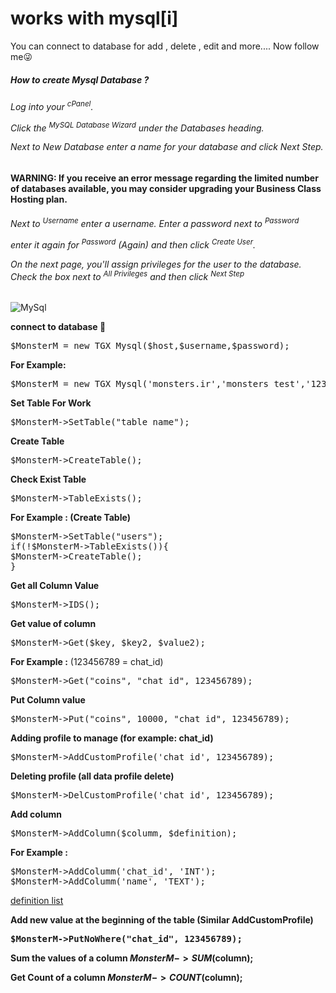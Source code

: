 # works with mysql[i]

You can connect to database for add , delete , edit and more.... Now follow me😜

<h5>How to create Mysql Database ? </h5>

<h6>Log into your <sup>cPanel</sup>.

Click the <sup>MySQL Database Wizard</sup> under the Databases heading.


Next to New Database enter a name for your database and click Next Step.

</h6>

<b>WARNING: If you receive an error message regarding the limited number of databases available, you may consider upgrading your Business Class Hosting plan.</b>

<h6>
Next to <sup>Username</sup> enter a username.
Enter a password next to <sup>Password</sup>

enter it again for <sup>Password</sup> (Again) and then click <sup>Create User</sup>.


On the next page, you'll assign privileges for the user to the database. Check the box next to <sup>All Privileges</sup> and then click <sup>Next Step</sup>
</h6>

<img src="http://uupload.ir/files/m2pw_img_20181207_095453.jpg" alt="MySql"/> 

<b>connect to database 🔘</b>
<pre>$MonsterM = new TGX_Mysql($host,$username,$password);</pre>
<b>For Example: </b>
<pre>$MonsterM = new TGX_Mysql('monsters.ir','monsters_test','123456789');</pre>

<b>Set Table For Work</b>
<pre>$MonsterM->SetTable("table_name");</pre>

<b>Create Table</b>
<pre>$MonsterM->CreateTable();</pre>

<b>Check Exist Table</b>
<pre>$MonsterM->TableExists();</pre>

<b> For Example : (Create Table)</b>
<pre>
$MonsterM->SetTable("users");
if(!$MonsterM->TableExists()){
$MonsterM->CreateTable();
}
</pre>

<b>Get all Column Value</b>
<pre>$MonsterM->IDS();</pre>

<b>Get value of column</b>
<pre>$MonsterM->Get($key, $key2, $value2);</pre>
<b>For Example :</b> (123456789 = chat_id)
<pre>$MonsterM->Get("coins", "chat_id", 123456789);</pre>

<b>Put Column value</b>
<pre>$MonsterM->Put("coins", 10000, "chat_id", 123456789);</pre>

<b>Adding profile to manage (for example: chat_id)</b>
<pre>$MonsterM->AddCustomProfile('chat_id', 123456789);</pre>

<b>Deleting profile (all data profile delete)</b>
<pre>$MonsterM->DelCustomProfile('chat_id', 123456789);</pre>

<b>Add column</b>
<pre>$MonsterM->AddColumn($columm, $definition);</pre>
<b>For Example :</b>
<pre>
$MonsterM->AddColumm('chat_id', 'INT');
$MonsterM->AddColumm('name', 'TEXT');
</pre>
<a href="https://www.w3schools.com/sql/sql_datatypes.asp">definition list</a>

<b>Add new value at the beginning of the table (Similar AddCustomProfile)<b>
<pre>$MonsterM->PutNoWhere("chat_id", 123456789);</pre>
  
<b>Sum the values of a column</b>
</pre>$MonsterM->SUM($column);</pre>

<b>Get Count of a column</b>
</pre>$MonsterM->COUNT($column);
